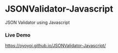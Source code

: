 # JSONValidator-Javascript
JSON Validator using Javascript

### Live Demo
https://oyoyoi.github.io/JSONValidator-Javascript/
